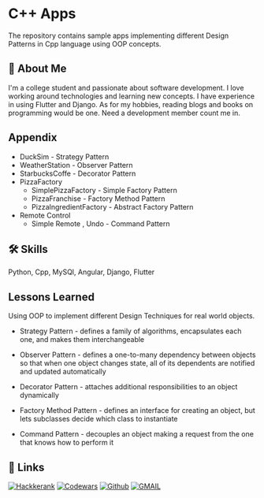 # C++ Apps

The repository contains sample apps implementing different Design Patterns in Cpp language using OOP concepts.

## 🚀 About Me
I'm a college student and passionate about software development. I love working around technologies and learning new concepts. I have experience in using Flutter and Django. As for my hobbies, reading blogs and books on programming would be one. Need a development member count me in.

## Appendix

* DuckSim - Strategy Pattern
* WeatherStation - Observer Pattern
* StarbucksCoffe - Decorator Pattern
* PizzaFactory
    * SimplePizzaFactory - Simple Factory Pattern
    * PizzaFranchise - Factory Method Pattern
    * PizzaIngredientFactory - Abstract Factory Pattern 
* Remote Control
    * Simple Remote , Undo - Command Pattern

## 🛠 Skills
Python, Cpp, MySQl, Angular, Django, Flutter

## Lessons Learned

Using OOP to implement different Design Techniques for real world objects.

* Strategy Pattern - 
    defines a family of algorithms,
    encapsulates each one, and makes them interchangeable

* Observer Pattern - 
    defines a one-to-many dependency between objects so that when
    one object changes state, all of its dependents are notified and updated automatically

* Decorator Pattern -
    attaches additional responsibilities to an object dynamically

* Factory Method Pattern - 
    defines an interface for creating an object, but lets
    subclasses decide which class to instantiate

* Command Pattern -
    decouples an object making a request from the one that
    knows how to perform it

## 🔗 Links
[![Hackkerank](https://img.shields.io/badge/Hackerrank-00EA64?style=flat&logo=hackerrank&logoColor=white)](https://www.hackerrank.com/umangramthakur)
[![Codewars](https://img.shields.io/badge/Codewars-grey?style=flat&logo=codewars&logoColor=B1361E)](https://www.codewars.com/users/Umang-Thakur)
[![Github](https://img.shields.io/badge/GitHub-100000?style=flat&logo=github&logoColor=white)](https://github.com/Umang-Thakur)
[![GMAIL](https://img.shields.io/badge/Gmail-D14836?style=flat&logo=gmail&logoColor=white)](mailto:umangramthakur@gmail.com)

